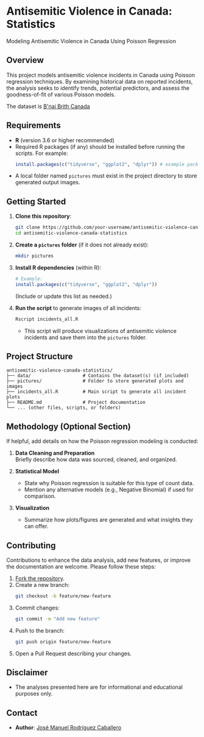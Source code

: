 # Antisemitic Violence in Canada: Statistics

Modeling Antisemitic Violence in Canada Using Poisson Regression

## Overview

This project models antisemitic violence incidents in Canada using Poisson regression techniques. By examining historical data on reported incidents, the analysis seeks to identify trends, potential predictors, and assess the goodness-of-fit of various Poisson models.

The dataset is [B'nai Brith Canada](https://www.bnaibrith.ca/antisemitic-incidents/) 

## Requirements

- **R** (version 3.6 or higher recommended)
- Required R packages (if any) should be installed before running the scripts. For example:
  ```r
  install.packages(c("tidyverse", "ggplot2", "dplyr")) # example packages
  ```
- A local folder named `pictures` must exist in the project directory to store generated output images.

## Getting Started

1. **Clone this repository**:
   ```bash
   git clone https://github.com/your-username/antisemitic-violence-canada-statistics.git
   cd antisemitic-violence-canada-statistics
   ```

2. **Create a `pictures` folder** (if it does not already exist):
   ```bash
   mkdir pictures
   ```

3. **Install R dependencies** (within R):
   ```r
   # Example:
   install.packages(c("tidyverse", "ggplot2", "dplyr"))
   ```
   (Include or update this list as needed.)

4. **Run the script** to generate images of all incidents:
   ```bash
   Rscript incidents_all.R
   ```
   - This script will produce visualizations of antisemitic violence incidents and save them into the `pictures` folder.

## Project Structure

```
antisemitic-violence-canada-statistics/
├── data/                   # Contains the dataset(s) (if included)
├── pictures/               # Folder to store generated plots and images
├── incidents_all.R         # Main script to generate all incident plots
├── README.md               # Project documentation
└── ... (other files, scripts, or folders)
```

## Methodology (Optional Section)

If helpful, add details on how the Poisson regression modeling is conducted:

1. **Data Cleaning and Preparation**  
   Briefly describe how data was sourced, cleaned, and organized.

2. **Statistical Model**  
   - State why Poisson regression is suitable for this type of count data.
   - Mention any alternative models (e.g., Negative Binomial) if used for comparison.

3. **Visualization**  
   - Summarize how plots/figures are generated and what insights they can offer.

## Contributing

Contributions to enhance the data analysis, add new features, or improve the documentation are welcome. Please follow these steps:

1. [Fork the repository](https://github.com/your-username/antisemitic-violence-canada-statistics/fork).
2. Create a new branch:
   ```bash
   git checkout -b feature/new-feature
   ```
3. Commit changes:
   ```bash
   git commit -m "Add new feature"
   ```
4. Push to the branch:
   ```bash
   git push origin feature/new-feature
   ```
5. Open a Pull Request describing your changes.

## Disclaimer

- The analyses presented here are for informational and educational purposes only.  

## Contact

- **Author**: [José Manuel Rodríguez Caballero](https://github.com/josephcmac)

